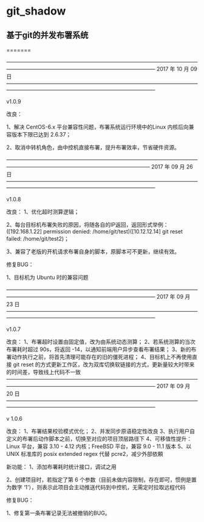 # git_shadow
## 基于git的并发布署系统
=======

        


———————————————————————————————————————————————————————————————— 
2017 年 10 月 09 日 
————————————————————————————————————————————————————————————————

v1.0.9

改良：

1、解决 CentOS-6.x 平台兼容性问题，布署系统运行环境中的Linux 内核后向兼容版本下限已达到 2.6.37；

2、取消中转机角色，由中控机直接布署，提升布署效率，节省硬件资源。

——————————————————————————————————————————————————————————————— 
2017 年 09 月 26 日 
————————————————————————————————————————————————————————————————

v1.0.8

改良：
1、优化超时测算逻辑；

2、每台目标机布署失败的原因，将随各自的IP返回，返回形式举例：([192.168.1.22] permission denied: /home/git/test)([10.12.12.14] git reset failed: /home/git/test2)；

3、兼容了老版的开机请求布署自身的脚本，原脚本可不更新，继续有效。

修复BUG：

1、目标机为 Ubuntu 时的兼容问题

———————————————————————————————————————————————————————————————— 
2017 年 09 月 23 日 
————————————————————————————————————————————————————————————————

v1.0.7

改良：
1、布署超时设置由固定值，改为由系统动态测算；
2、若系统测算的当次布署耗时超过 90s，将返回 -14，以通知前端用户异步查看布署结果；
3、新的布署动作执行之前，将首先清理可能存在的旧的僵死进程；
4、目标机上不再使用直接 git reset 的方式更新工作区，改为双库切换软链接的方式，更新量较大时带来的时间差，导致线上代码不一致
———————————————————————————————————————————————————————————————— 
2017 年 09 月 20 日 
————————————————————————————————————————————————————————————————

v 1.0.6

改良：
1、布署结果校验模式优化；
2、并发同步原语稳定性改良
3、执行用户自定义的布署后动作脚本之前，切换至对应的项目顶层路径下
4、可移值性提升：Linux 平台，兼容 3.10 - 4.12 内核；FreeBSD 平台，兼容 9.0 - 11.1 版本
5、以 UNIX 标准库的 posix extended regex 代替 pcre2，减少外部依頼

新功能：
1、添加布署耗时统计接口，调试之用

2、创建项目时，若指定了第 6 个参数（目前未做内容限制，存在即可，惯例是置为数字 ‘1’），则表示此项目会主动推送代码到中控机，无需定时拉取远程代码 

修复BUG：

1、修复第一条布署记录无法被撤销的BUG。
    
